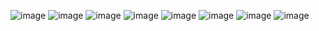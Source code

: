 ![image](http://tiebapic.baidu.com/forum/w%3D580/sign=19b50b29c8b1cb133e693c1bed5556da/f5d30b1f95cad1c88a9b9ce13a3e6709c83d5175.jpg?tbpicau=2023-02-03-05_8d9eca940ce35a26d2460dc8cac8a85e)
![image](http://tiebapic.baidu.com/forum/w%3D580/sign=cd5fad2a9400baa1ba2c47b37711b9b1/73607c66d0160924f97ac2dd910735fae7cd3432.jpg?tbpicau=2023-02-03-05_247c9bd81c384b3a4e84ce47a8a12991)
![image](http://tiebapic.baidu.com/forum/w%3D580/sign=8b7c2330e2efce1bea2bc8c29f50f3e8/57c5ff09b3de9c82cacb99492981800a1bd843e3.jpg?tbpicau=2023-02-03-05_bac44ae7e94d4fcd95b4656ba5bd1e51)
![image](http://tiebapic.baidu.com/forum/w%3D580/sign=8ec2a628f18f8c54e3d3c5270a282dee/a91cae0a19d8bc3e90a6660cc78ba61eaad345e3.jpg?tbpicau=2023-02-03-05_c69f16f4fa78983c5e082bca625a5c28)
![image](http://tiebapic.baidu.com/forum/w%3D580/sign=8effa628f18f8c54e3d3c5270a2b2dee/a91cae0a19d8bc3e909b660cc78ba61eaad34586.jpg?tbpicau=2023-02-03-05_de00662f8d918c88b92f50df9ee9812b)
![image](http://tiebapic.baidu.com/forum/w%3D580/sign=9764d9a2d1eef01f4d1418cdd0fc99e0/dc45923eb13533faa160f3e8edd3fd1f43345bbb.jpg?tbpicau=2023-02-03-05_9e4eaf634fe4348ffa778ce0ae47c25a)
![image]()
![image]()
